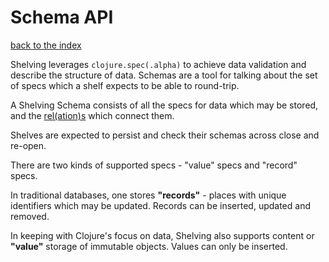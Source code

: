 # Schema API

[back to the index](/README.md#usage)

Shelving leverages `clojure.spec(.alpha)` to achieve data validation and describe the structure of
data. Schemas are a tool for talking about the set of specs which a shelf expects to be able to
round-trip.

A Shelving Schema consists of all the specs for data which may be stored, and the
[rel(ation)s](/doc/rel.md) which connect them.

Shelves are expected to persist and check their schemas across close and re-open.

There are two kinds of supported specs - "value" specs and "record" specs.

In traditional databases, one stores <span name="records">**"records"**</span> - places with unique
identifiers which may be updated. Records can be inserted, updated and removed.

In keeping with Clojure's focus on data, Shelving also supports content or <span name="values">**"value"**</span>
storage of immutable objects. Values can only be inserted.

